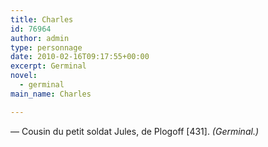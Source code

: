 ```yaml
---
title: Charles
id: 76964
author: admin
type: personnage
date: 2010-02-16T09:17:55+00:00
excerpt: Germinal
novel:
  - germinal
main_name: Charles

---
```

— Cousin du petit soldat Jules, de Plogoff [431]. _(Germinal.)_
